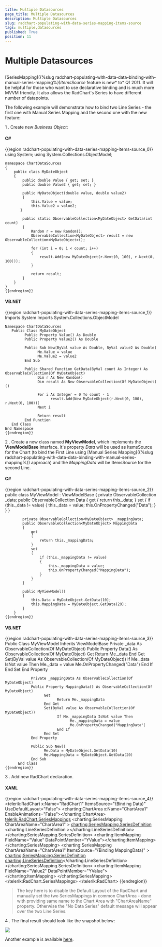 ```yaml
---
title: Multiple Datasources
page_title: Multiple Datasources
description: Multiple Datasources
slug: radchart-populating-with-data-series-mapping-items-source
tags: multiple,datasources
published: True
position: 11
---
```


# Multiple Datasources



## 

[SeriesMapping]({%slug radchart-populating-with-data-data-binding-with-manual-series-mapping%})*ItemsSource* feature is new* to* Q1 2011. It will be helpful for those who want to use declarative binding and is much more MVVM friendly. It also allows the RadChart's Series to have different number of datapoints.  

The following example will demonstrate how to bind two Line Series - the first one with Manual Series Mapping and the second one with the new feature:

1 . Create new *Business Object*:

#### __C#__

{{region radchart-populating-with-data-series-mapping-items-source_0}}
	using System;
	using System.Collections.ObjectModel;
	
	namespace ChartDataSources
	{
	    public class MyDateObject
	    {
	        public double Value { get; set; }
	        public double Value2 { get; set; }
	
	        public MyDateObject(double value, double value2)
	        {
	            this.Value = value;
	            this.Value2 = value2; 
	       }
	
	        public static ObservableCollection<MyDateObject> GetData(int count)
	        {
	            Random r = new Random();
	            ObservableCollection<MyDateObject> result = new ObservableCollection<MyDateObject>();
	
	            for (int i = 0; i < count; i++)
	            {
	                result.Add(new MyDateObject(r.Next(0, 100), r.Next(0, 100)));
	            }
	
	            return result;
	        }
	    }
	}
	{{endregion}}



#### __VB.NET__

{{region radchart-populating-with-data-series-mapping-items-source_1}}
	Imports System
	Imports System.Collections.ObjectModel
	
	Namespace ChartDataSources
	   Public Class MyDateObject
	         Public Property Value() As Double
	         Public Property Value2() As Double
	
	         Public Sub New(ByVal value As Double, ByVal value2 As Double)
	               Me.Value = value
	               Me.Value2 = value2
	         End Sub
	
	         Public Shared Function GetData(ByVal count As Integer) As ObservableCollection(Of MyDateObject)
	               Dim r As New Random()
	               Dim result As New ObservableCollection(Of MyDateObject)()
	
	               For i As Integer = 0 To count - 1
	                     result.Add(New MyDateObject(r.Next(0, 100), r.Next(0, 100)))
	               Next i
	
	               Return result
	         End Function
	   End Class
	End Namespace
	{{endregion}}



2 . Create a new class named __MyViewModel__, which implements the __ViewModelBase__ interface. It's property *Data* will be used as ItemsSource for the Chart (to bind the First Line using [Manual Series Mapping]({%slug radchart-populating-with-data-data-binding-with-manual-series-mapping%}) approach) and the *MappingData* will be ItemsSource for the second Line.

#### __C#__

{{region radchart-populating-with-data-series-mapping-items-source_2}}
	public class MyViewModel : ViewModelBase
	    {
	        private ObservableCollection<MyDateObject> _data;
	        public ObservableCollection<MyDateObject> Data
	        {
	            get
	            {
	                return this._data;
	            }
	            set
	            {
	                if (this._data != value)
	                {
	                    this._data = value;
	                    this.OnPropertyChanged("Data");
	                }
	            }
	        }
	
	        private ObservableCollection<MyDateObject> _mappingData;
	        public ObservableCollection<MyDateObject> MappingData
	        {
	            get
	            {
	                return this._mappingData;
	            }
	            set
	            {
	                if (this._mappingData != value)
	                {
	                    this._mappingData = value;
	                    this.OnPropertyChanged("MappingData");
	                }
	            }
	        }
	
	        public MyViewModel()
	        {
	            this.Data = MyDateObject.GetData(10);
	            this.MappingData = MyDateObject.GetData(20);
	        }
	    }
	{{endregion}}



#### __VB.NET__

{{region radchart-populating-with-data-series-mapping-items-source_3}}
	Public Class MyViewModel
	            Inherits ViewModelBase
	            Private _data As ObservableCollection(Of MyDateObject)
	            Public Property Data() As ObservableCollection(Of MyDateObject)
	                  Get
	                        Return Me._data
	                  End Get
	                  Set(ByVal value As ObservableCollection(Of MyDateObject))
	                        If Me._data IsNot value Then
	                              Me._data = value
	                              Me.OnPropertyChanged("Data")
	                        End If
	                  End Set
	            End Property
	
	            Private _mappingData As ObservableCollection(Of MyDateObject)
	            Public Property MappingData() As ObservableCollection(Of MyDateObject)
	                  Get
	                        Return Me._mappingData
	                  End Get
	                  Set(ByVal value As ObservableCollection(Of MyDateObject))
	                        If Me._mappingData IsNot value Then
	                              Me._mappingData = value
	                              Me.OnPropertyChanged("MappingData")
	                        End If
	                  End Set
	            End Property
	
	            Public Sub New()
	                  Me.Data = MyDateObject.GetData(10)
	                  Me.MappingData = MyDateObject.GetData(20)
	            End Sub
	      End Class
	{{endregion}}



3 . Add new RadChart declaration.

#### __XAML__

{{region radchart-populating-with-data-series-mapping-items-source_4}}
	<telerik:RadChart x:Name="RadChart1" ItemsSource="{Binding Data}" UseDefaultLayout="False">
	            <charting:ChartArea x:Name="ChartArea1" EnableAnimations="False"></charting:ChartArea>
	            <telerik:RadChart.SeriesMappings>
	                <charting:SeriesMapping ChartAreaName="ChartArea1" >
	                    <charting:SeriesMapping.SeriesDefinition>
	                        <charting:LineSeriesDefinition ></charting:LineSeriesDefinition>
	                    </charting:SeriesMapping.SeriesDefinition>
	                    <charting:ItemMapping FieldName="Value" DataPointMember="YValue"></charting:ItemMapping>
	                </charting:SeriesMapping>
	                <charting:SeriesMapping ChartAreaName="ChartArea1" ItemsSource="{Binding MappingData}" >
	                    <charting:SeriesMapping.SeriesDefinition>
	                        <charting:LineSeriesDefinition></charting:LineSeriesDefinition>
	                    </charting:SeriesMapping.SeriesDefinition>
	                    <charting:ItemMapping FieldName="Value2" DataPointMember="YValue"></charting:ItemMapping>
	                </charting:SeriesMapping>
	            </telerik:RadChart.SeriesMappings>
	        </telerik:RadChart>
	{{endregion}}



>The key here is to disable the Default Layout of the RadChart and manually set the two SeriesMappings in common ChartArea - done with providing same name to the Chart Area with "ChartAreaName" property. Otherwise the "No Data Series" default message will appear over the two Line Series.

4 . The final result should look like the snapshot below:

![](images/RadChart_PopulatingWithData_SMItemsSource.png)



Another example is available [here](http://demos.telerik.com/silverlight/#Chart/MultipleDataSources).
